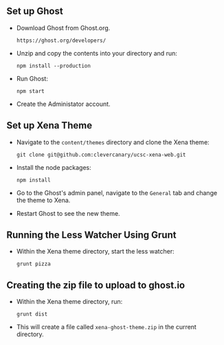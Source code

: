 ## Set up Ghost

* Download Ghost from Ghost.org.

    `https://ghost.org/developers/`
    
* Unzip and copy the contents into your directory and run:

    `npm install --production`

* Run Ghost:

    `npm start`


* Create the Administator account.

## Set up Xena Theme

* Navigate to the `content/themes` directory and clone the Xena theme:

    `git clone git@github.com:clevercanary/ucsc-xena-web.git`

* Install the node packages:

    `npm install`

* Go to the Ghost's admin panel, navigate to the `General` tab and change the theme to Xena.

* Restart Ghost to see the new theme.

## Running the Less Watcher Using Grunt

* Within the Xena theme directory, start the less watcher:

    `grunt pizza`


## Creating the zip file to upload to ghost.io
* Within the Xena theme directory, run:

    `grunt dist`

* This will create a file called `xena-ghost-theme.zip` in the current directory.
